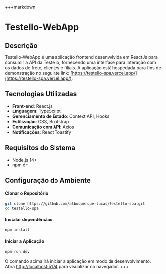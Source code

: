 +++markdown
# Testello-WebApp

## Descrição

Testello-WebApp é uma aplicação frontend desenvolvida em ReactJs para consumir a API da Testello, fornecendo uma interface para interação com os dados de frete, clientes e filiais. A aplicação está hospedada para fins de demonstração no seguinte link: [https://testello-spa.vercel.app/](https://testello-spa.vercel.app/).

## Tecnologias Utilizadas

- **Front-end**: React.js
- **Linguagem**: TypeScript
- **Gerenciamento de Estado**: Context API, Hooks
- **Estilização**: CSS, Bootstrap
- **Comunicação com API**: Axios
- **Notificações**: React Toastify

## Requisitos do Sistema

- Node.js 14+
- npm 6+

## Configuração do Ambiente

#### Clonar o Repositório

```bash
git clone https://github.com/albuquerque-lucas/testello-spa.git
cd testello-spa
```

#### Instalar dependências

```bash
npm install
```

#### Iniciar a Aplicação

```bash
npm run dev
```

O comando acima irá iniciar a aplicação em modo de desenvolvimento. Abra [http://localhost:5174](http://localhost:5174) para visualizar no navegador.
+++